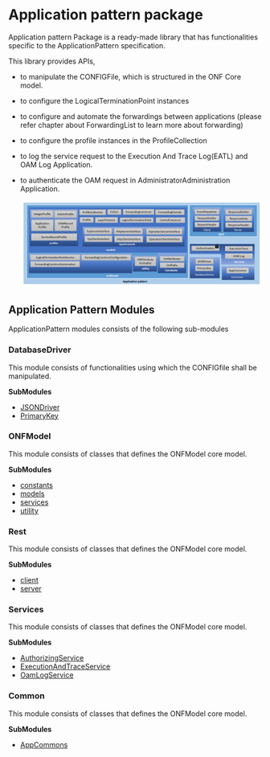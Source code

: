 # Application pattern package

Application pattern Package is a ready-made library that has functionalities specific to the ApplicationPattern specification.

This library provides APIs,
- to manipulate the CONFIGFile, which is structured in the ONF Core model.
- to configure the LogicalTerminationPoint instances  
- to configure and automate the forwardings between applications (please refer chapter about ForwardingList to learn more about forwarding)
- to configure the profile instances in the ProfileCollection
- to log the service request to the Execution And Trace Log(EATL) and OAM Log Application.
- to authenticate the OAM request in AdministratorAdministration Application.

    ![ApplicationPatternPackages](Images/ApplicationPatternPackages.png)

## Application Pattern Modules

ApplicationPattern modules consists of the following sub-modules

### DatabaseDriver
This module consists of functionalities using which the CONFIGfile  shall be manipulated.

**SubModules**
* [JSONDriver](./SubModulesOfDatabaseDriver/JSONDriver.md)
* [PrimaryKey](./SubModulesOfDatabaseDriver/PrimaryKey.md)
  
### ONFModel
This module consists of classes that defines the ONFModel core model. 

**SubModules**
* [constants](./SubModulesOfONFModel/constants.md)
* [models](./SubModulesOfONFModel/models.md)
* [services](./SubModulesOfONFModel/services.md)
* [utility](./SubModulesOfONFModel/utility.md)

### Rest
This module consists of classes that defines the ONFModel core model. 

**SubModules**
* [client](./SubModulesOfRest/client.md)
* [server](./SubModulesOfRest/server.md)
  
### Services
This module consists of classes that defines the ONFModel core model. 

**SubModules**
* [AuthorizingService](./SubModulesOfServices/AuthorizingService.md)
* [ExecutionAndTraceService](./SubModulesOfServices/ExecutionAndTraceService.md)
* [OamLogService](./SubModulesOfServices/OamLogService.md)
  
### Common
This module consists of classes that defines the ONFModel core model. 

**SubModules**
* [AppCommons](./SubModulesOfCommon/AppCommons.md)




